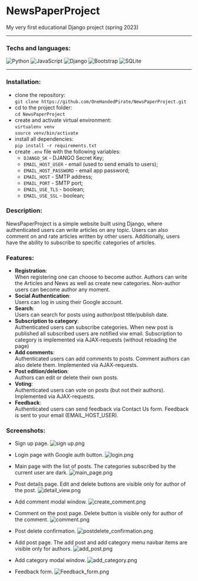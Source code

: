 # NewsPaperProject
My very first educational Django project (spring 2023)
<hr>

### Techs and languages:
![Python](https://img.shields.io/badge/python-3670A0?style=for-the-badge&logo=python&logoColor=ffdd54)
![JavaScript](https://img.shields.io/badge/javascript-%23323330.svg?style=for-the-badge&logo=javascript&logoColor=%23F7DF1E)
![Django](https://img.shields.io/badge/django-%23092E20.svg?style=for-the-badge&logo=django&logoColor=white)
![Bootstrap](https://img.shields.io/badge/bootstrap-%238511FA.svg?style=for-the-badge&logo=bootstrap&logoColor=white)
![SQLite](https://img.shields.io/badge/sqlite-%2307405e.svg?style=for-the-badge&logo=sqlite&logoColor=white)

<hr>

### Installation:

- clone the repository:<br>`git clone https://github.com/OneHandedPirate/NewsPaperProject.git`
- cd to the project folder:<br>`cd NewsPaperProject`
- create and activate virtual environment:<br>`virtualenv venv`<br>`source venv/bin/activate`
- install all dependencies:<br>`pip install -r requirements.txt`
- create `.env` file with the following variables:
    + `DJANGO_SK` - DJANGO Secret Key;
    + `EMAIL_HOST_USER` - email (used to send emails to users); 
    + `EMAIL_HOST_PASSWORD` - email app password; 
    + `EMAIL_HOST` - SMTP address;
    + `EMAIL_PORT` - SMTP port;
    + `EMAIL_USE_TLS` - boolean; 
    + `EMAIL_USE_SSL` - boolean;

### Description:
NewsPaperProject is a simple website built using Django, where authenticated users can write articles on any topic. Users can also comment on and rate articles written by other users. Additionally, users have the ability to subscribe to specific categories of articles. 

### Features:

- <b>Registration</b>:<br>When registering one can choose to become author. Authors can write the Articles and News as well as create new categories. Non-author users can become author any moment.
- <b>Social Authentication</b>:<br>Users can log in using their Google account.
- <b>Search</b>:<br>Users can search for posts using author/post title/publish date.
- <b>Subscription to category</b>:<br>Authenticated users can subscribe categories. When new post is published all subscribed users are notified viw email. Subscription to category is implemented via AJAX-requests (without reloading the page)
- <b>Add comments</b>:<br>Authenticated users can add comments to posts. Comment authors can also delete them. Implemented via AJAX-requests. 
- <b>Post edition/deletion</b>:<br>Authors can edit or delete their own posts.
- <b>Voting</b>:<br>Authenticated users can vote on posts (but  not their authors). Implemented via AJAX-requests.
- <b>Feedback</b>:<br>Authenticated users can send feedback via Contact Us form. Feedback is sent to your email (EMAIL_HOST_USER).

### Screenshots:

- Sign up page.
![sign up.png](screenshots%2Fsign%20up.png)


- Login page with Google auth button.
![login.png](screenshots%2Flogin.png)


- Main page with the list of posts. The categories subscribed by the current user are dark.
![main_page.png](screenshots%2Fmain_page.png)


- Post details page. Edit and delete buttons are visible only for author of the post.
![detail_view.png](screenshots%2Fdetail_view.png)


- Add comment modal window.
![create_comment.png](screenshots%2Fcreate_comment.png)


- Comment on the post page. Delete button is visible only for author of the comment.
![comment.png](screenshots%2Fcomment.png)


- Post delete confirmation.
![postdelete_confirmation.png](screenshots%2Fpostdelete_confirmation.png)


- Add post page. The add post and add category menu navbar items are visible only for authors.
![add_post.png](screenshots%2Fadd_post.png)


- Add category modal window.
![add_category.png](screenshots%2Fadd_category.png)


- Feedback form.
![Feedback_form.png](screenshots%2FFeedback_form.png)